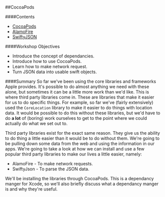 ##CocoaPods

####Contents
+ [CocoaPods](https://github.com/KyleGoslan/App-Workshops/blob/master/06%20-%20CocoaPods/CocoaPods.md)	
+ [AlamoFire](https://github.com/KyleGoslan/App-Workshops/blob/master/06%20-%20CocoaPods/AlamoFire.md)
+ [SwiftyJSON](https://github.com/KyleGoslan/App-Workshops/blob/master/06%20-%20CocoaPods/SwiftyJSON.md)	

####Workshop Objectives
+ Introduce the concept of dependancies. 
+ Introduce how to use CocoaPods. 
+ Learn how to make network request. 
+ Turn JSON data into usable swift objects. 
 

####Summary
So far we've been using the core libraries and frameworks Apple provides. It's possible to do almost anything we need with these alone, but sometimes it can be a little more work than we'd like. This is where third party libraries come in. These are libraries that make it easier for us to do specific things. For example, so far we've (fairly extensively) used the `CoreLocation` library to make it easier to do things with location data. It would be possible to do this without these libraries, but we'd have to do **a lot** of (boring) work ourselves to get to the point where we could actually do what we set out to. 

Third party libraries exist for the exact same reason. They give us the ability to do thing a little easier than it would be to do without them. We're going to be pulling down some data from the web and using the information in our apps. We're going to take a look at how we can install and use a few popular third party libraries to make our lives a little easier, namely:

+ AlamoFire - To make network requests.	
+ SwiftyJson - To parse the JSON data. 

We'll be installing the libraries through CocoaPods. This is a dependancy manger for Xcode, so we'll also briefly discuss what a dependancy manger is and why they're useful. 

